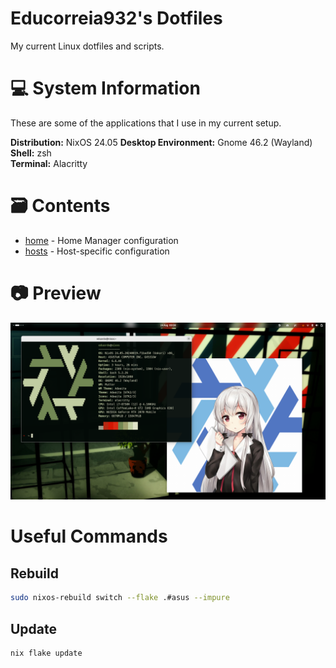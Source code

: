 # Educorreia932's Dotfiles 

My current Linux dotfiles and scripts.

# 💻 System Information

These are some of the applications that I use in my current setup.

**Distribution:** NixOS 24.05
**Desktop Environment:** Gnome 46.2 (Wayland)
**Shell:** zsh  
**Terminal:** Alacritty  

# 🗃️ Contents
 
- [home](home/) - Home Manager configuration
- [hosts](hosts/) - Host-specific configuration

# 📷 Preview

![Preview](preview.png)

# Useful Commands

## Rebuild

```sh
sudo nixos-rebuild switch --flake .#asus --impure
```

## Update

```sh
nix flake update
```